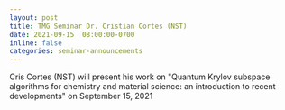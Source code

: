 ```yaml
---
layout: post
title: TMG Seminar Dr. Cristian Cortes (NST) 
date: 2021-09-15  08:00:00-0700
inline: false
categories: seminar-announcements
---
```


Cris Cortes (NST)  will present his work on "Quantum Krylov subspace algorithms for chemistry and material science: an introduction to recent developments" on September 15, 2021 


